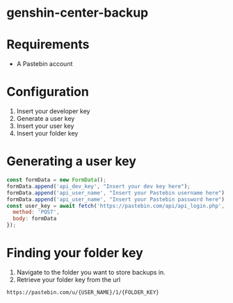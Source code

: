 # genshin-center-backup

# Requirements
* A Pastebin account

# Configuration
1. Insert your developer key
2. Generate a user key
3. Insert your user key
4. Insert your folder key

# Generating a user key

```js
const formData = new FormData();
formData.append('api_dev_key', "Insert your dev key here");
formData.append('api_user_name', "Insert your Pastebin username here");
formData.append('api_user_name', "Insert your Pastebin password here");
const user_key = await fetch('https://pastebin.com/api/api_login.php', {
  method: 'POST',
  body: formData
});
```

# Finding your folder key
1. Navigate to the folder you want to store backups in.
2. Retrieve your folder key from the url
```
https://pastebin.com/u/{USER_NAME}/1/{FOLDER_KEY}
```
